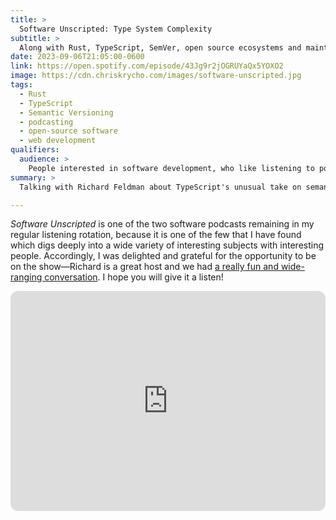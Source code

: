 ```yaml
---
title: >
  Software Unscripted: Type System Complexity
subtitle: >
  Along with Rust, TypeScript, SemVer, open source ecosystems and maintenance, and more!
date: 2023-09-06T21:05:00-0600
link: https://open.spotify.com/episode/43Jg9r2jOGRUYaQx5YOXO2
image: https://cdn.chriskrycho.com/images/software-unscripted.jpg
tags:
  - Rust
  - TypeScript
  - Semantic Versioning
  - podcasting
  - open-source software
  - web development
qualifiers:
  audience: >
    People interested in software development, who like listening to podcasts.
summary: >
  Talking with Richard Feldman about TypeScript's unusual take on semantic versioning, and type system complexity tradeoffs between various different languages—and a few other things to boot.

---
```


<cite>Software Unscripted</cite> is one of the two software podcasts remaining in my regular listening rotation, because it is one of the few that I have found which digs deeply into a wide variety of interesting subjects with interesting people. Accordingly, I was delighted and grateful for the opportunity to be on the show—Richard is a great host and we had [a really fun and wide-ranging conversation]({{link}}). I hope you will give it a listen!

<iframe style="border-radius:12px" src="https://open.spotify.com/embed/episode/43Jg9r2jOGRUYaQx5YOXO2?utm_source=generator" width="100%" height="352" frameBorder="0" allowfullscreen="" allow="autoplay; clipboard-write; encrypted-media; fullscreen; picture-in-picture" loading="lazy"></iframe>
